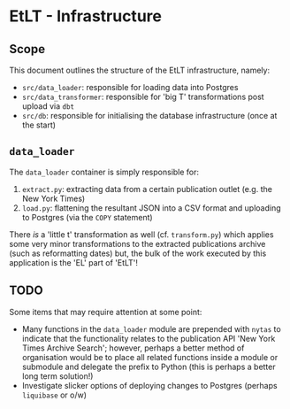 # EtLT - Infrastructure

## Scope

This document outlines the structure of the EtLT infrastructure, namely:

* `src/data_loader`: responsible for loading data into Postgres
* `src/data_transformer`: responsible for 'big T' transformations post upload via `dbt`
* `src/db`: responsible for initialising the database infrastructure (once at the start)

## `data_loader`

The `data_loader` container is simply responsible for:

1. `extract.py`: extracting data from a certain publication outlet (e.g. the New York Times)
2. `load.py`: flattening the resultant JSON into a CSV format and uploading to Postgres (via the `COPY` statement)

There _is_ a 'little t' transformation as well (cf. `transform.py`) which applies some very minor
transformations to the extracted publications archive (such as reformatting dates) but, the bulk
of the work executed by this application is the 'EL' part of 'EtLT'!

## TODO

Some items that may require attention at some point:

* Many functions in the `data_loader` module are prepended with `nytas` to indicate that the functionality relates to the 
publication API 'New York Times Archive Search'; however, perhaps a better method of organisation
would be to place all related functions inside a module or submodule and delegate the prefix to
Python (this is perhaps a better long term solution!)
* Investigate slicker options of deploying changes to Postgres (perhaps `liquibase` or o/w)

